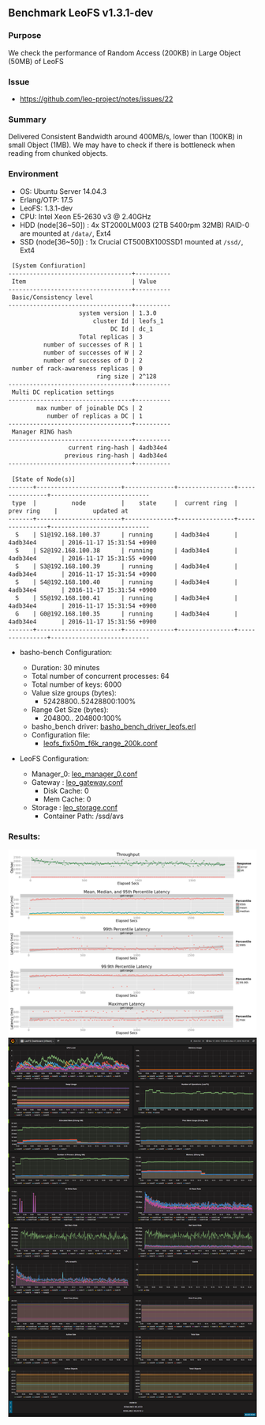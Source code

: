 ## Benchmark LeoFS v1.3.1-dev

### Purpose
We check the performance of Random Access (200KB) in Large Object (50MB) of LeoFS

### Issue
* https://github.com/leo-project/notes/issues/22

### Summary
Delivered Consistent Bandwidth around 400MB/s, lower than (100KB) in small Object (1MB).
We may have to check if there is bottleneck when reading from chunked objects.

### Environment

* OS: Ubuntu Server 14.04.3
* Erlang/OTP: 17.5
* LeoFS: 1.3.1-dev
* CPU: Intel Xeon E5-2630 v3 @ 2.40GHz
* HDD (node[36~50]) : 4x ST2000LM003 (2TB 5400rpm 32MB) RAID-0 are mounted at `/data/`, Ext4
* SSD (node[36~50]) : 1x Crucial CT500BX100SSD1 mounted at `/ssd/`, Ext4

```
 [System Confiuration]
-----------------------------------+----------
 Item                              | Value
-----------------------------------+----------
 Basic/Consistency level
-----------------------------------+----------
                    system version | 1.3.0
                        cluster Id | leofs_1
                             DC Id | dc_1
                    Total replicas | 3
          number of successes of R | 1
          number of successes of W | 2
          number of successes of D | 2
 number of rack-awareness replicas | 0
                         ring size | 2^128
-----------------------------------+----------
 Multi DC replication settings
-----------------------------------+----------
        max number of joinable DCs | 2
           number of replicas a DC | 1
-----------------------------------+----------
 Manager RING hash
-----------------------------------+----------
                 current ring-hash | 4adb34e4
                previous ring-hash | 4adb34e4
-----------------------------------+----------

 [State of Node(s)]
-------+------------------------+--------------+----------------+----------------+----------------------------
 type  |          node          |    state     |  current ring  |   prev ring    |          updated at
-------+------------------------+--------------+----------------+----------------+----------------------------
  S    | S1@192.168.100.37      | running      | 4adb34e4       | 4adb34e4       | 2016-11-17 15:31:54 +0900
  S    | S2@192.168.100.38      | running      | 4adb34e4       | 4adb34e4       | 2016-11-17 15:31:55 +0900
  S    | S3@192.168.100.39      | running      | 4adb34e4       | 4adb34e4       | 2016-11-17 15:31:54 +0900
  S    | S4@192.168.100.40      | running      | 4adb34e4       | 4adb34e4       | 2016-11-17 15:31:54 +0900
  S    | S5@192.168.100.41      | running      | 4adb34e4       | 4adb34e4       | 2016-11-17 15:31:54 +0900
  G    | G0@192.168.100.35      | running      | 4adb34e4       | 4adb34e4       | 2016-11-17 15:31:56 +0900
-------+------------------------+--------------+----------------+----------------+----------------------------

```

* basho-bench Configuration:
    * Duration: 30 minutes
    * Total number of concurrent processes: 64
    * Total number of keys: 6000
    * Value size groups (bytes):
        * 52428800..52428800:100%
    * Range Get Size (bytes):
        *   204800..  204800:100%
    * basho_bench driver: [basho_bench_driver_leofs.erl](https://github.com/leo-project/basho_bench/blob/master/src/basho_bench_driver_leofs.erl)
    * Configuration file: 
        * [leofs_fix50m_f6k_range_200k.conf](leofs_fix50m_f6k_range_200k.conf)

* LeoFS Configuration:
    * Manager_0: [leo_manager_0.conf](conf/G0/leo_manager.conf)
    * Gateway  : [leo_gateway.conf](conf/G0/leo_gateway.conf)
        * Disk Cache: 0
        * Mem Cache:  0
    * Storage  : [leo_storage.conf](conf/S0/leo_storage.conf)
        * Container Path: /ssd/avs

### Results:
![ops-latency](summary.png)
![monitoring-results](grafana.png)
